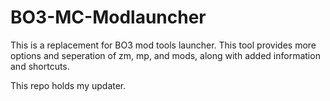 # BO3-MC-Modlauncher

This is a replacement for BO3 mod tools launcher. 
This tool provides more options and seperation of zm, mp, and mods, along with added information and shortcuts.

This repo holds my updater.
